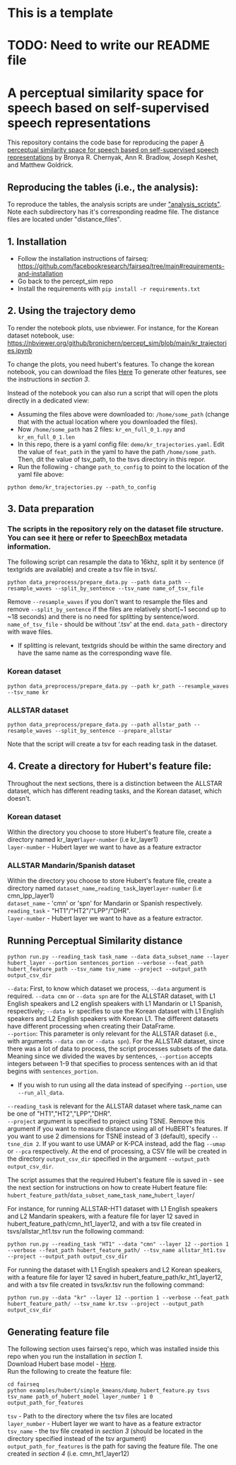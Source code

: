 # This is a template
# TODO: Need to write our README file


# A perceptual similarity space for speech based on self-supervised speech representations
This repository contains the code base for reproducing the paper [A perceptual similarity space for speech based on self-supervised speech representations](https://doi.org/10.1121/10.0026358) by Bronya R. Chernyak, Ann R. Bradlow, Joseph Keshet, and Matthew Goldrick.

## Reproducing the tables (i.e., the analysis):
To reproduce the tables, the analysis scripts are under ["analysis_scripts"](https://github.com/bronichern/percept_sim/tree/main/analysis_scripts/). Note each subdirectory has it's corresponding readme file.
The distance files are located under "distance_files".

## 1. Installation
- Follow the installation instructions of fairseq: https://github.com/facebookresearch/fairseq/tree/main#requirements-and-installation
- Go back to the percept_sim repo
- Install the requirements with `pip install -r requirements.txt` 
## 2. Using the trajectory demo
To render the notebook plots, use nbviewer. For instance, for the Korean dataset notebook, use:  
https://nbviewer.org/github/bronichern/percept_sim/blob/main/kr_trajectories.ipynb
  
To change the plots, you need hubert's features.  To change the korean notebook, you can download the files [Here](https://drive.google.com/drive/folders/1ZkDLYDqN9BWv_5frwNLi_lRvexw0f0a0?usp=share_link)
To generate other features, see the instructions in *section 3*.  
  
Instead of the notebook you can also run a script that will open the plots directly in a dedicated view:  
- Assuming the files above were downloaded to: `/home/some_path` (change that with the actual location where you downloaded the files). 
- Now `/home/some_path` has 2 files: `kr_en_full_0_1.npy` and `kr_en_full_0_1.len`  
- In this repo, there is a yaml config file: `demo/kr_trajectories.yaml`.   Edit the value of `feat_path` in the yaml to have the path `/home/some_path`.  Then, dit the value of tsv_path, to the tsvs directory in this repor.  
- Run the following - change `path_to_config` to point to the location of the yaml file above:  
```
python demo/kr_trajectories.py --path_to_config
```

## 3. Data preparation
### **The scripts in the repository rely on the dataset file structure. You can see it [here](https://github.com/bronichern/percept_sim/blob/main/file_structure.txt) or refer to [SpeechBox](https://speechbox.linguistics.northwestern.edu/) metadata information.**    

The following script can resample the data to 16khz, split it by sentence (if textgrids are available) and create a tsv file in tsvs/.
```
python data_preprocess/prepare_data.py --path data_path --resample_waves --split_by_sentence --tsv_name name_of_tsv_file
```
Remove ```--resample_waves``` if you don't want to resample the files and remove ```--split_by_sentence``` if the files are relatively short(~1 second up to ~18 seconds) and there is no need for splitting by sentence/word.  
```name_of_tsv_file``` - should be without '.tsv' at the end.
```data_path``` - directory with wave files.  
- If splitting is relevant, textgrids should be within the same directory and have the same name as the corresponding wave file.

### Korean dataset
```
python data_preprocess/prepare_data.py --path kr_path --resample_waves --tsv_name kr
```

### ALLSTAR dataset
```
python data_preprocess/prepare_data.py --path allstar_path --resample_waves --split_by_sentence --prepare_allstar
```
Note that the script will create a tsv for each reading task in the dataset.

## 4. Create a directory for Hubert's feature file:
Throughout the next sections, there is a distinction between the ALLSTAR dataset, which has different reading tasks, and the Korean dataset, which doesn't.  
### Korean dataset
Within the directory you choose to store Hubert's feature file, create a directory named kr_layer```layer-number``` (i.e kr_layer1)  
```layer-number``` - Hubert layer we want to have as a feature extractor  
### ALLSTAR Mandarin/Spanish dataset
Within the directory you choose to store Hubert's feature file, create a directory named  ```dataset_name```\_```reading_task```\_layer```layer-number``` (i.e cmn_lpp_layer1)  
```dataset_name``` - 'cmn' or 'spn' for Mandarin or Spanish respectively.  
```reading_task``` - "HT1"/"HT2"/"LPP"/"DHR".  
```layer-number``` - Hubert layer we want to have as a feature extractor.  

## Running Perceptual Similarity distance
```
python run.py --reading_task task_name --data data_subset_name --layer hubert_layer --portion sentences_portion --verbose --feat_path hubert_feature_path --tsv_name tsv_name --project --output_path output_csv_dir
```
 ```--data```: First, to know which dataset we process, ```--data``` argument is required. ```--data cmn``` or ```--data spn``` are for the ALLSTAR dataset, with L1 English speakers and L2 english speakers with L1 Mandarin or L1 Spanish, respectively; ```--data kr``` specifies to use the Korean dataset with L1 English speakers and L2 English speakers with Korean L1. The different datasets have different processing when creating their DataFrame.  
```--portion```:  This parameter is only relevant for the ALLSTAR dataset (i.e., with arguments ```--data cmn``` or ```--data spn```). For the ALLSTAR dataset, since there was a lot of data to process, the script processes subsets of the data. Meaning since we divided the waves by sentences, ```--portion``` accepts integers between 1-9 that specifies to process sentences with an id that begins with ```sentences_portion```. 
- If you wish to run using all the data instead of specifying ```--portion```, use ```--run_all_data```.

```--reading_task``` is relevant for the ALLSTAR dataset where task_name can be one of "HT1","HT2","LPP","DHR".  
```--project``` argument is specified to project using TSNE. Remove this argument if you want to measure distance using all of HuBERT's features. If you want to use 2 dimensions for TSNE instead of 3 (default), specify ```--tsne_dim 2```.  If you want to use UMAP or K-PCA instead, add the flag ```--umap``` or ```--pca``` respectively.
At the end of processing, a CSV file will be created in the directory ```output_csv_dir``` specified in the argument ```--output_path output_csv_dir```.  

The script assumes that the required Hubert's feature file is saved in - see the next section for instructions on how to create Hubert feature file: ```hubert_feature_path```/```data_subset_name```\_```task_name```\_```hubert_layer```/  

For instance, for running ALLSTAR-HT1 dataset with L1 English speakers and L2 Mandarin speakers, with a feature file for layer 12 saved in hubert_feature_path/cmn_ht1_layer12, and with a tsv file created in tsvs/allstar_ht1.tsv run the following command:  
```
python run.py --reading_task "HT1" --data "cmn" --layer 12 --portion 1 --verbose --feat_path hubert_feature_path/ --tsv_name allstar_ht1.tsv --project --output_path output_csv_dir
```

For running the dataset with L1 English speakers and L2 Korean speakers, with a feature file for layer 12 saved in hubert_feature_path/kr_ht1_layer12, and with a tsv file created in tsvs/kr.tsv run the following command:  
```
python run.py --data "kr" --layer 12 --portion 1 --verbose --feat_path hubert_feature_path/ --tsv_name kr.tsv --project --output_path output_csv_dir
```

## Generating feature file
The following section uses fairseq's repo, which was installed inside this repo when you run the installation in *section 1*.   
Download Hubert base model - [Here](https://dl.fbaipublicfiles.com/hubert/hubert_base_ls960.pt).  
Run the following to create the feature file:  
```
cd fairseq
python examples/hubert/simple_kmeans/dump_hubert_feature.py tsvs tsv_name path_of_hubert_model layer_number 1 0 output_path_for_features
```
```tsv``` - Path to the directory where the tsv files are located  
```layer_number``` - Hubert layer we want to have as a feature extractor  
```tsv_name``` - the tsv file created in *section 3* (should be located in the directory specified instead of the tsv argument)  
 ```output_path_for_features``` is the path for saving the feature file. The one created in *section 4* (i.e. cmn_ht1_layer12)

